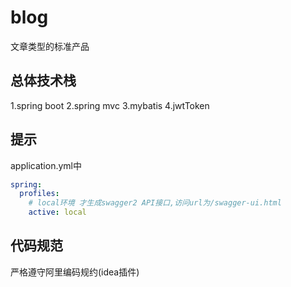 # blog
文章类型的标准产品

## 总体技术栈
1.spring boot
2.spring mvc
3.mybatis
4.jwtToken

## 提示
application.yml中
```yaml
spring:
  profiles:
    # local环境 才生成swagger2 API接口,访问url为/swagger-ui.html
    active: local
```

## 代码规范
严格遵守阿里编码规约(idea插件)